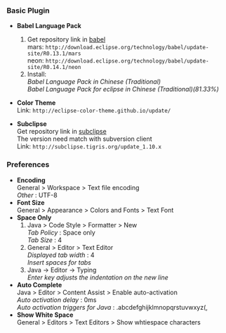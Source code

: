### Basic Plugin
* __Babel Language Pack__
    1. Get repository link in [babel](http://www.eclipse.org/babel/downloads.php)<br>
        mars: `http://download.eclipse.org/technology/babel/update-site/R0.13.1/mars` <br>
        neon: `http://download.eclipse.org/technology/babel/update-site/R0.14.1/neon`
    2. Install:<br>
        _Babel Language Pack in Chinese (Traditional)_ <br>
        _Babel Language Pack for eclipse in Chinese (Traditional)(81.33%)_

* __Color Theme__
    <br>Link: `http://eclipse-color-theme.github.io/update/`

* __Subclipse__
    <br>Get repository link in [subclipse](http://subclipse.tigris.org/)<br>
    The version need match with subversion client<br>
    Link: `http://subclipse.tigris.org/update_1.10.x`

### Preferences
* __Encoding__ <br>
    General > Workspace > Text file encoding <br>
    _Other_ : UTF-8
* __Font Size__ <br>
    General > Appearance > Colors and Fonts > Text Font<br>
* __Space Only__ <br>
    1. Java > Code Style > Formatter > New <br>
        _Tab Policy_ : Space only <br>
        _Tab Size_ : 4 <br>
    2. General > Editor > Text Editor <br>
        _Displayed tab width_ : 4 <br>
        _Insert spaces for tabs_ <br>
    3. Java -> Editor -> Typing <br>
        _Enter key adjusts the indentation on the new line_
* __Auto Complete__ <br>
    Java > Editor > Content Assist > Enable auto-activation <br>
    _Auto activation delay_ : 0ms <br>
    _Auto activation triggers for Java_ : .abcdefghijklmnopqrstuvwxyz(,
* __Show White Space__ <br>
    General > Editors > Text Editors > Show whtiespace characters
 
